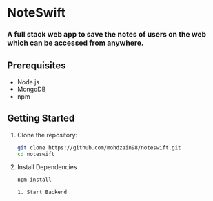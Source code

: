 # NoteSwift
### A full stack web app to save the notes of users on the web which can be accessed from anywhere.

## Prerequisites
- Node.js
- MongoDB
- npm

## Getting Started

1. Clone the repository:

   ```bash
   git clone https://github.com/mohdzain98/noteswift.git
   cd noteswift

2. Install Dependencies
   ```bash
   npm install

   1. Start Backend
   
   
   
